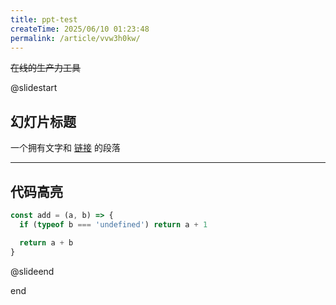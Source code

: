 ```yaml
---
title: ppt-test
createTime: 2025/06/10 01:23:48
permalink: /article/vvw3h0kw/
---
```


~~在线的生产力工具~~

@slidestart

## 幻灯片标题

一个拥有文字和 [链接](https://bing.com) 的段落

---

## 代码高亮

```js [2-4|1-5]
const add = (a, b) => {
  if (typeof b === 'undefined') return a + 1

  return a + b
}
```

@slideend

end

